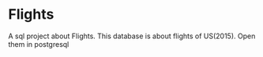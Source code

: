 # Flights
A sql project about Flights. This database is about flights of US(2015).
Open them in postgresql
